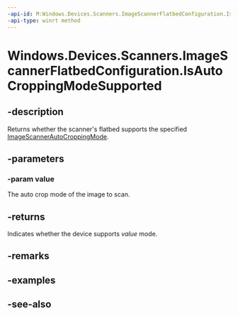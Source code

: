 ```yaml
---
-api-id: M:Windows.Devices.Scanners.ImageScannerFlatbedConfiguration.IsAutoCroppingModeSupported(Windows.Devices.Scanners.ImageScannerAutoCroppingMode)
-api-type: winrt method
---
```


<!-- Method syntax
public bool IsAutoCroppingModeSupported(Windows.Devices.Scanners.ImageScannerAutoCroppingMode value)
-->

# Windows.Devices.Scanners.ImageScannerFlatbedConfiguration.IsAutoCroppingModeSupported

## -description
Returns whether the scanner's flatbed supports the specified [ImageScannerAutoCroppingMode](imagescannerautocroppingmode.md).

## -parameters
### -param value
The auto crop mode of the image to scan.

## -returns
Indicates whether the device supports *value* mode.

## -remarks

## -examples

## -see-also
